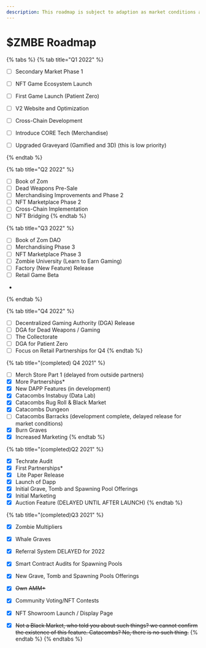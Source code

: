 ```yaml
---
description: This roadmap is subject to adaption as market conditions are always changing.
---
```


# $ZMBE Roadmap

{% tabs %}
{% tab title="Q1 2022" %}
* [ ] Secondary Market Phase 1
* [ ] NFT Game Ecosystem Launch
* [ ] First Game Launch (Patient Zero)
* [ ] V2 Website and Optimization
* [ ] Cross-Chain Development
* [ ] Introduce CORE Tech (Merchandise)
* [ ] Upgraded Graveyard (Gamified and 3D) (this is low priority)


{% endtab %}

{% tab title="Q2 2022" %}
* [ ] Book of Zom
* [ ] Dead Weapons Pre-Sale
* [ ] Merchandising Improvements and Phase 2
* [ ] NFT Marketplace Phase 2
* [ ] Cross-Chain Implementation
* [ ] NFT Bridging
{% endtab %}

{% tab title="Q3 2022" %}
* [ ] Book of Zom DAO
* [ ] Merchandising Phase 3
* [ ] NFT Marketplace Phase 3
* [ ] Zombie University (Learn to Earn Gaming)&#x20;
* [ ] Factory (New Feature) Release
* [ ] Retail Game Beta
*
{% endtab %}

{% tab title="Q4 2022" %}
* [ ] Decentralized Gaming Authority (DGA) Release
* [ ] DGA for Dead Weapons / Gaming
* [ ] The Collectorate&#x20;
* [ ] DGA for Patient Zero
* [ ] Focus on Retail Partnerships for Q4
{% endtab %}

{% tab title="(completed) Q4 2021" %}
* [ ] Merch Store Part 1 (delayed from outside partners)
* [x] More Partnerships\*
* [x] New DAPP Features (in development)
* [x] Catacombs Instabuy (Data Lab)
* [x] Catacombs Rug Roll & Black Market
* [x] Catacombs Dungeon
* [ ] Catacombs Barracks (development complete, delayed release for market conditions)
* [x] Burn Graves
* [x] Increased Marketing
{% endtab %}

{% tab title="(completed)Q2 2021" %}
* [x] Techrate Audit
* [x] First Partnerships\*
* [x] &#x20;Lite Paper Release
* [x] Launch of Dapp
* [x] Initial Grave, Tomb and Spawning Pool Offerings
* [x] Initial Marketing
* [x] Auction Feature (DELAYED UNTIL AFTER LAUNCH)
{% endtab %}

{% tab title="(completed)Q3 2021" %}
* [x] Zombie Multipliers
* [x] Whale Graves
* [x] Referral System DELAYED for 2022
* [x] Smart Contract Audits for Spawning Pools
* [x] New Grave, Tomb and Spawning Pools Offerings
* [x] ~~Own~~ ~~AMM\*~~&#x20;
* [x] Community Voting/NFT Contests
* [x] NFT Showroom Launch / Display Page
* [x] ~~Not a Black Market, who told you about such things? we cannot confirm the existence of this feature. Catacombs? No, there is no such thing.~~
{% endtab %}
{% endtabs %}



